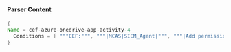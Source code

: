#### Parser Content
```Java
{
Name = cef-azure-onedrive-app-activity-4
  Conditions = [ """CEF:""", """|MCAS|SIEM_Agent|""", """|Add permission to mailbox|""" ]
}
```